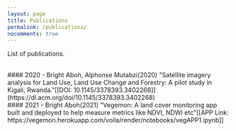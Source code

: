 ```yaml
---
layout: page
title: Publications
permalink: /publications/
nocomments: true
---
```

List of publications.

<br>
#### 2020
- Bright Aboh, Alphonse Mutabzi(2020) "Satellite imagery analysis for Land Use, Land Use Change and Forestry: A pilot study in Kigali, Rwanda."[[DOI: 10.1145/3378393.3402268]](https://dl.acm.org/doi/10.1145/3378393.3402268)

<br>
#### 2021
- Bright Aboh(2021) "Vegemon: A land cover monitoring app built and deployed to help measure metrics like NDVI, NDWI etc"[[APP Link: https://vegemon.herokuapp.com/voila/render/notebooks/vegAPP1.ipynb]]
